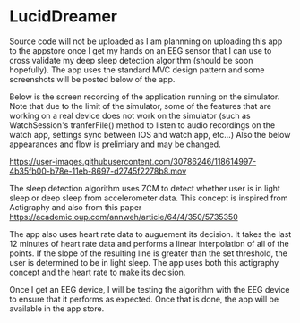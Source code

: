 # LucidDreamer

Source code will not be uploaded as I am plannning on uploading this app to the appstore once I get my hands on an EEG sensor that I can use to cross validate my deep sleep detection algorithm (should be soon hopefully). The app uses the standard MVC design pattern and some screenshots will be posted below of the app. 

Below is the screen recording of the application running on the simulator. Note that due to the limit of the simulator, some of the features that are working on a real device does not work on the simulator (such as WatchSession's tranferFile() method to listen to audio recordings on the watch app, settings sync between IOS and watch app, etc...) Also the below appearances and flow is prelimiary and may be changed. 

https://user-images.githubusercontent.com/30786246/118614997-4b35fb00-b78e-11eb-8697-d2745f2278b8.mov



The sleep detection algorithm uses ZCM to detect whether user is in light sleep or deep sleep from accelerometer data. This concept is inspired from Actigraphy and also from this paper https://academic.oup.com/annweh/article/64/4/350/5735350

The app also uses heart rate data to auguement its decision. It takes the last 12 minutes of heart rate data and performs a linear interpolation of all of the points. If the slope of the resulting line is greater than the set threshold, the user is determined to be in light sleep. The app uses both this actigraphy concept and the heart rate to make its decision.

Once I get an EEG device, I will be testing the algorithm with the EEG device to ensure that it performs as expected. Once that is done, the app will be available in the app store. 
